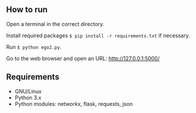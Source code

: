 ## How to run

Open a terminal in the correct directory.

Install required packages `$ pip install -r requirements.txt` if necessary.

Run `$ python ego2.py`.

Go to the web browser and open an URL: http://127.0.0.1:5000/

## Requirements

* GNU/Linux
* Python 3.x
* Python modules: networkx, flask, requests, json
